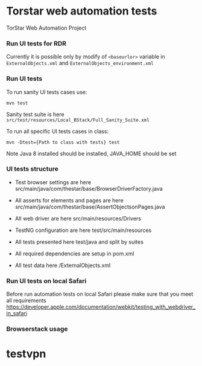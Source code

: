 # Torstar web automation tests
TorStar Web Automation Project
### Run UI tests for RDR
Currently it is possible only by modify of `<baseurlor>` variable in `ExternalObjects.xml` and `ExternalObjects_environment.xml` 
### Run UI tests

To run sanity UI tests cases use:

```mvn test``` 

Sanity test suite is  here `src/test/resources/Local_BStack/Full_Sanity_Suite.xml`

To run all specific UI tests cases in class:

```mvn -Dtest={Path to class with tests} test```

Note Java 8 installed should be installed, JAVA_HOME should be set

### UI tests structure 
- Test browser settings are here src/main/java/com/thestar/base/BrowserDriverFactory.java

- All asserts for elements and pages are here src/main/java/com/thestar/base/AssertObjectsonPages.java

- All web driver are here src/main/resources/Drivers

- TestNG configuration are here test/src/main/resources

- All tests presented here test/java and split by suites 

- All required dependencies are setup in pom.xml

- All test data here /ExternalObjects.xml

### Run UI tests on local Safari
Before run automation tests on local Safari please make sure that you meet all requirements https://developer.apple.com/documentation/webkit/testing_with_webdriver_in_safari

### Browserstack usage
# testvpn
